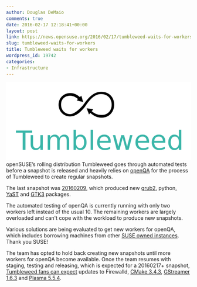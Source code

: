 ```yaml
---
author: Douglas DeMaio
comments: true
date: 2016-02-17 12:18:41+00:00
layout: post
link: https://news.opensuse.org/2016/02/17/tumbleweed-waits-for-workers/
slug: tumbleweed-waits-for-workers
title: Tumbleweed waits for workers
wordpress_id: 19742
categories:
- Infrastructure
---
```


![Tumbleweed-black-green](/wp-content/uploads/2015/10/Tumbleweed-black-green.png)openSUSE’s rolling distribution Tumbleweed goes through automated tests before a snapshot is released and heavily relies on [openQA](https://openqa.opensuse.org/) for the process of Tumbleweed to create regular snapshots.

The last snapshot was [20160209](//bit.ly/1QIdTdw), which produced new [grub2](//www.gnu.org/software/grub/manual/grub.html), python, [YaST](//yast.github.io/) and [GTK3](https://developer.gnome.org/gtk3/3.0/) packages.

The automated testing of openQA is currently running with only two workers left instead of the usual 10. The remaining workers are largely overloaded and can't cope with the workload to produce new snapshots.

Various solutions are being evaluated to get new workers for openQA, which includes borrowing machines from other [SUSE owned instances](https://www.youtube.com/watch?v=M9bq_alk-sw). Thank you SUSE!



The team has opted to hold back creating new snapshots until more workers for openQA become available. Once the team resumes with staging, testing and releasing, which is expected for a 20160217+ snapshot, [Tumbleweed fans can expect](//dominique.leuenberger.net/) updates to Firewalld, [CMake 3.4.3](https://cmake.org/cmake/help/v3.4/), [GStreamer 1.6.3](//gstreamer.freedesktop.org/releases/gstreamer/1.6.3.html) and [Plasma 5.5.4](https://www.kde.org/announcements/plasma-5.5.4.php).
